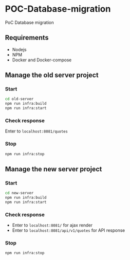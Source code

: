 # POC-Database-migration
PoC Database migration

## Requirements

- Nodejs
- NPM
- Docker and Docker-compose

## Manage the old server project

### Start

```bash
cd old-server
npm run infra:build
npm run infra:start
```

### Check response

Enter to `localhost:8081/quotes`

### Stop

```bash
npm run infra:stop
```


## Manage the new server project

### Start

```bash
cd new-server
npm run infra:build
npm run infra:start
```

### Check response

- Enter to `localhost:8081/` for ajax render
- Enter to `localhost:8081/api/v1/quotes` for API response

### Stop

```bash
npm run infra:stop
```
